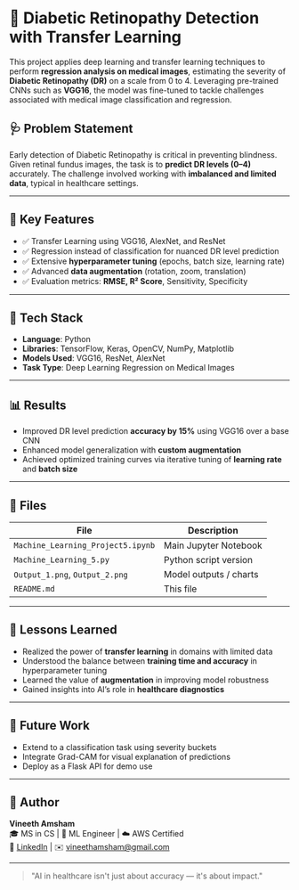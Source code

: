 # 🧠 Diabetic Retinopathy Detection with Transfer Learning

This project applies deep learning and transfer learning techniques to perform **regression analysis on medical images**, estimating the severity of **Diabetic Retinopathy (DR)** on a scale from 0 to 4. Leveraging pre-trained CNNs such as **VGG16**, the model was fine-tuned to tackle challenges associated with medical image classification and regression.

## 🩺 Problem Statement
Early detection of Diabetic Retinopathy is critical in preventing blindness. Given retinal fundus images, the task is to **predict DR levels (0–4)** accurately. The challenge involved working with **imbalanced and limited data**, typical in healthcare settings.

---

## 🚀 Key Features

- ✅ Transfer Learning using VGG16, AlexNet, and ResNet
- ✅ Regression instead of classification for nuanced DR level prediction
- ✅ Extensive **hyperparameter tuning** (epochs, batch size, learning rate)
- ✅ Advanced **data augmentation** (rotation, zoom, translation)
- ✅ Evaluation metrics: **RMSE, R² Score**, Sensitivity, Specificity

---

## 🧪 Tech Stack

- **Language**: Python
- **Libraries**: TensorFlow, Keras, OpenCV, NumPy, Matplotlib
- **Models Used**: VGG16, ResNet, AlexNet
- **Task Type**: Deep Learning Regression on Medical Images

---

## 📊 Results

- Improved DR level prediction **accuracy by 15%** using VGG16 over a base CNN
- Enhanced model generalization with **custom augmentation**
- Achieved optimized training curves via iterative tuning of **learning rate** and **batch size**

---

## 📁 Files

| File                          | Description |
|------------------------------|-------------|
| `Machine_Learning_Project5.ipynb` | Main Jupyter Notebook |
| `Machine_Learning_5.py`         | Python script version |
| `Output_1.png`, `Output_2.png` | Model outputs / charts |
| `README.md`                    | This file |

---

## 🧠 Lessons Learned

- Realized the power of **transfer learning** in domains with limited data
- Understood the balance between **training time and accuracy** in hyperparameter tuning
- Learned the value of **augmentation** in improving model robustness
- Gained insights into AI’s role in **healthcare diagnostics**

---

## 📌 Future Work

- Extend to a classification task using severity buckets
- Integrate Grad-CAM for visual explanation of predictions
- Deploy as a Flask API for demo use

---

## 💬 Author

**Vineeth Amsham**  
🎓 MS in CS | 🧠 ML Engineer | ☁️ AWS Certified  
🔗 [LinkedIn](https://www.linkedin.com/in/vineeth-amsham) | ✉️ vineethamsham@gmail.com

---

> "AI in healthcare isn't just about accuracy — it's about impact."
